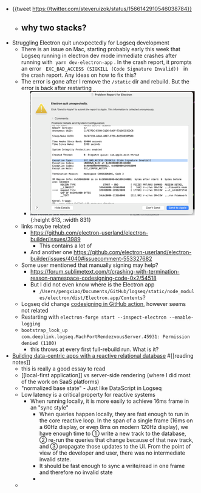 - {{tweet https://twitter.com/steveruizok/status/1566142910546038784}}
	- why two stacks?
		-
- Struggling Electron quit unexpectedly for Logseq development
	- There is an issue on Mac, starting probably early this week that Logseq running in electron dev mode immediate crashes after running with  `yarn dev-electron-app` . In the crash report, it prompts an error   `EXC_BAD_ACCESS (SIGKILL (Code Signature Invalid))`   in the crash report. Any ideas on how to fix this?
	- The error is gone after I remove the `/static` dir and rebuild. But the error is back after restarting
		- ![image.png](../assets/image_1662279204413_0.png){:height 613, :width 831}
	- links maybe related
		- https://github.com/electron-userland/electron-builder/issues/3989
			- This contains a lot of
		- And another one https://github.com/electron-userland/electron-builder/issues/4040#issuecomment-553327682
	- Some user mentioned that manually signing may help?
		- https://forum.sublimetext.com/t/crashing-with-termination-reason-namespace-codesigning-code-0x2/54518
		- But I did not even know where is the Electron app
			- `/Users/pengxiao/Documents/GitHub/logseq/static/node_modules/electron/dist/Electron.app/Contents`?
	- Logseq did change [codesigning in GitHub action](https://github.com/logseq/logseq/pull/6522/files), however seems not related
	- Restarting with `electron-forge start --inspect-electron --enable-logging`
	- `bootstrap_look_up com.deeplink.logseq.MachPortRendezvousServer.45931: Permission denied (1100)`
		- this throws at every first full-rebuild run. What is it?
- [Building data-centric apps with a reactive relational database](https://riffle.systems/essays/prelude/#findings) #[[reading notes]]
	- this is really a good essay to read
	- [[local-first application]] vs server-side rendering (where I did most of the work on SaaS platforms)
	- "normalized base state" - Just like DataScript in Logseq
	- Low latency is a critical property for reactive systems
		- When running locally, it is more easily to achieve 16ms frame in an "sync style"
			- When queries happen locally, they are fast enough to run in the core reactive loop. In the span of a single frame (16ms on a 60Hz display, or even 8ms on modern 120Hz display), we have enough time to ① write a new track to the database, ② re-run the queries that change because of that new track, and ③ propagate those updates to the UI. From the point of view of the developer and user, there was no intermediate invalid state.
			- It should be fast enough to sync a write/read in one frame and therefore no invalid state
			-
	-